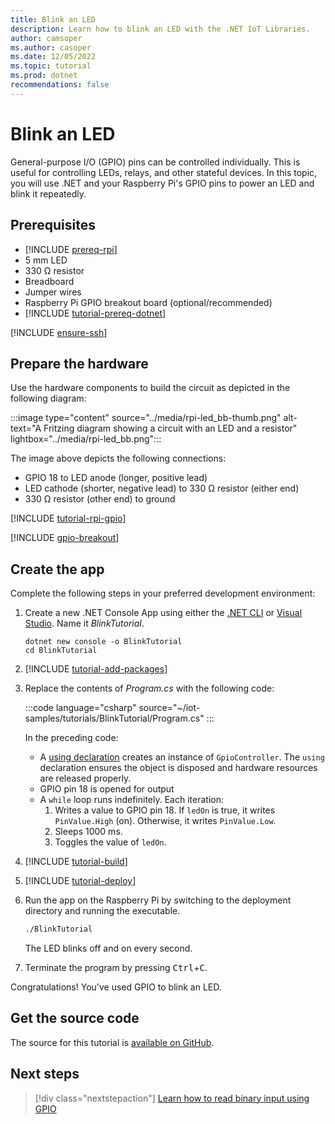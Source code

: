 ```yaml
---
title: Blink an LED
description: Learn how to blink an LED with the .NET IoT Libraries.
author: camsoper
ms.author: casoper
ms.date: 12/05/2022
ms.topic: tutorial
ms.prod: dotnet
recommendations: false
---
```


# Blink an LED

General-purpose I/O (GPIO) pins can be controlled individually. This is useful for controlling LEDs, relays, and other stateful devices. In this topic, you will use .NET and your Raspberry Pi's GPIO pins to power an LED and blink it repeatedly.

## Prerequisites

- [!INCLUDE [prereq-rpi](../includes/prereq-rpi.md)]
- 5 mm LED
- 330 Ω resistor
- Breadboard
- Jumper wires
- Raspberry Pi GPIO breakout board (optional/recommended)
- [!INCLUDE [tutorial-prereq-dotnet](../includes/tutorial-prereq-dotnet.md)]

[!INCLUDE [ensure-ssh](../includes/ensure-ssh.md)]

## Prepare the hardware

Use the hardware components to build the circuit as depicted in the following diagram:

:::image type="content" source="../media/rpi-led_bb-thumb.png" alt-text="A Fritzing diagram showing a circuit with an LED and a resistor" lightbox="../media/rpi-led_bb.png":::

The image above depicts the following connections:

- GPIO 18 to LED anode (longer, positive lead)
- LED cathode (shorter, negative lead) to 330 Ω resistor (either end)
- 330 Ω resistor (other end) to ground

[!INCLUDE [tutorial-rpi-gpio](../includes/tutorial-rpi-gpio.md)]

[!INCLUDE [gpio-breakout](../includes/gpio-breakout.md)]

## Create the app

Complete the following steps in your preferred development environment:

1. Create a new .NET Console App using either the [.NET CLI](../../core/tools/dotnet-new.md) or [Visual Studio](../../core/tutorials/with-visual-studio.md). Name it *BlinkTutorial*.

    ```dotnetcli
    dotnet new console -o BlinkTutorial
    cd BlinkTutorial
    ```

1. [!INCLUDE [tutorial-add-packages](../includes/tutorial-add-iot-package.md)]
1. Replace the contents of *Program.cs* with the following code:

    :::code language="csharp" source="~/iot-samples/tutorials/BlinkTutorial/Program.cs" :::

    In the preceding code:

    - A [using declaration](../../csharp/language-reference/keywords/using-statement.md) creates an instance of `GpioController`. The `using` declaration ensures the object is disposed and hardware resources are released properly.
    - GPIO pin 18 is opened for output
    - A `while` loop runs indefinitely. Each iteration:
        1. Writes a value to GPIO pin 18. If `ledOn` is true, it writes `PinValue.High` (on). Otherwise, it writes `PinValue.Low`.
        1. Sleeps 1000 ms.
        1. Toggles the value of `ledOn`.

1. [!INCLUDE [tutorial-build](../includes/tutorial-build.md)]
1. [!INCLUDE [tutorial-deploy](../includes/tutorial-deploy.md)]
1. Run the app on the Raspberry Pi by switching to the deployment directory and running the executable.

    ```bash
    ./BlinkTutorial
    ```

    The LED blinks off and on every second.

1. Terminate the program by pressing <kbd>Ctrl</kbd>+<kbd>C</kbd>.

Congratulations! You've used GPIO to blink an LED.

## Get the source code

The source for this tutorial is [available on GitHub](https://github.com/MicrosoftDocs/dotnet-iot-assets/tree/main/tutorials/BlinkTutorial).

## Next steps

> [!div class="nextstepaction"]
> [Learn how to read binary input using GPIO](../tutorials/gpio-input.md)

